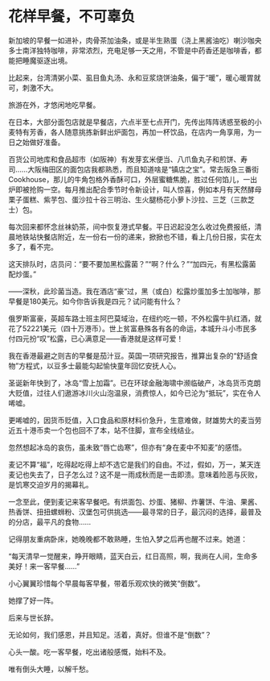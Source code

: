 # 花样早餐，不可辜负

新加坡的早餐一如进补，肉骨茶加油条，或是半生熟蛋（浇上黑酱油吃）喇沙咖央多士南洋独特咖啡，非常浓烈，充电足够一天之用，不管是中药香还是咖啡香，都能把睡魔驱逐出境。 

比起来，台湾清粥小菜、虱目鱼丸汤、永和豆浆烧饼油条，偏于“暖”，暖心暖胃就可，刺激不大。 

旅游在外，才悠闲地吃早餐。 

在日本，大部分面包店就是早餐店，六点半至七点开门，先传出阵阵诱惑至极的小麦特有芳香，各人随意挑拣新鲜出炉面包，再加一杯饮品，在店内一角享用，为一日之始做好准备。 

百货公司地库和食品超市（如阪神）有发芽玄米便当、八爪鱼丸子和煎饼、寿司……大阪梅田区的面包店我都熟悉，而且知道啥是“镇店之宝”。常去阪急三番街Cookhouse，那儿的牛角包格外香酥可口，外层蜜糖焦脆，胜过任何馅儿，一出炉即被抢购一空。每月推出配合季节时令新设计，叫人惊喜，例如本月有天然酵母栗子蛋糕、紫芋包、蛋沙拉十谷三明治、生火腿杨花小萝卜沙拉、三芝（三款芝士）包。 

每次回来都怀念丝袜奶茶，间中恢复港式早餐。平日迟起没怎么收过免费报纸，清晨地铁站快餐店附近，左一份右一份的递来，掀掀也不错，看上几份日报，实在太多了，看不完。 

这天排队时，店员问：“要不要加黑松露菌？”“啊？什么？”“加四元，有黑松露菌配炒蛋。” 

——深秋，此珍菌当造。我在酒店“豪”过，黑（或白）松露炒蛋加多士加咖啡，那早餐是180美元。如今你告诉我是四元？试问能有什么？ 

俄罗斯富豪，英超车路士班主阿巴莫域治，在纽约吃一顿，不外松露牛扒红酒，就花了52221美元（四十万港币）。世上贫富悬殊各有各的命运，本城升斗小市民多付四元扮“叹”松露，已心满意足——香港就是这样可爱！ 

我在香港最避之则吉的早餐是茄汁豆。英国一项研究报告，推算出复杂的“舒适食物”方程式，以豆多士最能勾起愉快童年回忆安抚人心。 

圣诞新年快到了，冰岛“雪上加霜”。已在环球金融海啸中濒临破产，冰岛货币克朗大贬值，过往人们遨游冰川火山泡温泉，消费惊人，如今已沦为“抵玩”，实在令人唏嘘。 

更唏嘘的，因货币贬值，入口食品和原材料价急升，生意难做，财雄势大的麦当劳近五十港币卖一个包也回不了本，站不住脚，宣布全线结业。 

忽然想起冰岛的哀伤，虽未致“唇亡齿寒”，但亦有“身在麦中不知麦”的感悟。 

麦记不算“福”，吃得起吃得上却不选它是我们的自由。不过，假如，万一，某天连麦记也失去了，日子怎么过？这不是一雨成秋而是一击即溃。意味着险恶与灰败，是饥寒交迫岁月的揭幕礼。 

一念至此，便到麦记来客早餐吧。有烘面包、炒蛋、猪柳、炸薯饼、牛油、果酱、热香饼、扭扭螺蛳粉、汉堡包可供挑选——最寻常的日子，最沉闷的选择，最普及的分店，最平凡的食物…… 

记得朋友重病卧床，她晚晚都不敢熟睡，生怕入梦之后再也醒不过来。她道： 

“每天清早一觉醒来，睁开眼睛，蓝天白云，红日高照，啊，我尚在人间，生命多美好！来一客早餐……” 

小心翼翼珍惜每个早晨每客早餐，带着乐观欢快的微笑“倒数”。 

她撑了好一阵。 

后来与世长辞。 

无论如何，我们感恩，并且知足。活着，真好。但谁不是“倒数”？ 

心头一酸。吃一客早餐，吃出诸般感慨，始料不及。 

唯有倒头大睡，以解千愁。